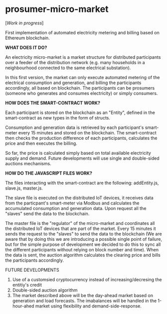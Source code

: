 # prosumer-micro-market

[_Work in progress_]

First implementation of automated electricity metering and billing based on Ethereum blockchain.

**WHAT DOES IT DO?**

An electricity micro-market is a market structure for distributed participants over a feeder of the distribution network (e.g. many households in a neighbourhood connected to the same electrical substation).

In this first version, the market can only execute automated metering of the electrical consumption and generation, and billing the participants accordingly, all based on blockchain. The participants can be prosumers (someone who generates and consumes electricity) or simply consumers.

**HOW DOES THE SMART-CONTRACT WORK?**

Each participant is stored on the blockchain as an "Entity", defined in the smart-contract as new types in the form of structs.

Consumption and generation data is retrieved by each participant's smart-meter every 15 minutes and stored on the blockchain. The smart-contract then checks the production difference of each participants, calculates the price and then executes the billing.

So far, the price is calculated simply based on total available electricity supply and demand. Future developments will use single and double-sided auctions mechanisms.

**HOW DO THE JAVASCRIPT FILES WORK?**

The files interacting with the smart-contract are the following: addEntity.js, slave.js, master.js.

The slave file is executed on the distributed IoT devices, it receives data from the particpant's smart-meter via Modbus and calculates the accumulated consumption and generation data. Upon request all the "slaves" send the data to the blockchain.

The master file is the "regulator" of the micro-market and coordinates all the distributed IoT devices that are part of the market. Every 15 minutes it sends the request to the "slaves" to send the data to the blockchain (We are aware that by doing this we are introducing a possible single point of failure, but for the simple purpose of development we decided to do this to sync all the different participants without relying on block number and time). When the data is sent, the auction algorithm calculates the clearing price and bills the participants accordingly.

FUTURE DEVELOPMENTS

1) Use of a customsied cryptocurrency instead of increasing/decresing the entitiy's credit
2) Double-sided auction algorithm
3) The market described above will be the day-ahead market based on generation and load forecasts. The imabalances will be handled in the 1-hour-ahed market using flexibility and demand-side-response.
